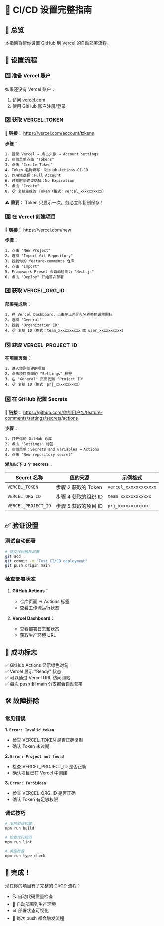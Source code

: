 # 🚀 CI/CD 设置完整指南

## 📝 总览

本指南将帮你设置 GitHub 到 Vercel 的自动部署流程。

## 🔄 设置流程

### 1️⃣ 准备 Vercel 账户

如果还没有 Vercel 账户：
1. 访问 [vercel.com](https://vercel.com)
2. 使用 GitHub 账户注册/登录

### 2️⃣ 获取 VERCEL_TOKEN

**🔗 链接：** https://vercel.com/account/tokens

**步骤：**
```
1. 登录 Vercel → 点击头像 → Account Settings
2. 左侧菜单点击 "Tokens" 
3. 点击 "Create Token"
4. Token 名称填写：GitHub-Actions-CI-CD
5. 作用域选择：Full Account
6. 过期时间建议选择：No Expiration  
7. 点击 "Create" 
8. 📋 复制生成的 Token（格式：vercel_xxxxxxxxxx）
```

⚠️ **重要：** Token 只显示一次，务必立即复制保存！

### 3️⃣ 在 Vercel 创建项目

**🔗 链接：** https://vercel.com/new

**步骤：**
```
1. 点击 "New Project"
2. 选择 "Import Git Repository" 
3. 找到你的 feature-comments 仓库
4. 点击 "Import"
5. Framework Preset 会自动检测为 "Next.js"
6. 点击 "Deploy" 开始首次部署
```

### 4️⃣ 获取 VERCEL_ORG_ID

**部署完成后：**
```
1. 在 Vercel Dashboard，点击左上角团队名称旁的设置图标
2. 选择 "General" 
3. 找到 "Organization ID" 
4. 📋 复制 ID（格式：team_xxxxxxxxxx 或 user_xxxxxxxxxx）
```

### 5️⃣ 获取 VERCEL_PROJECT_ID

**在项目页面：**
```
1. 进入你刚创建的项目
2. 点击项目页面的 "Settings" 标签
3. 在 "General" 页面找到 "Project ID"
4. 📋 复制 ID（格式：prj_xxxxxxxxxx）
```

### 6️⃣ 在 GitHub 配置 Secrets

**🔗 链接：** https://github.com/你的用户名/feature-comments/settings/secrets/actions

**步骤：**
```
1. 打开你的 GitHub 仓库
2. 点击 "Settings" 标签
3. 左侧菜单：Secrets and variables → Actions  
4. 点击 "New repository secret"
```

**添加以下 3 个 secrets：**

| Secret 名称 | 值的来源 | 示例格式 |
|------------|---------|----------|
| `VERCEL_TOKEN` | 步骤 2 获取的 Token | `vercel_xxxxxxxxxxxx` |
| `VERCEL_ORG_ID` | 步骤 4 获取的组织 ID | `team_xxxxxxxxxxxx` |
| `VERCEL_PROJECT_ID` | 步骤 5 获取的项目 ID | `prj_xxxxxxxxxxxx` |

## ✅ 验证设置

### 测试自动部署

```bash
# 提交代码触发部署
git add .
git commit -m "Test CI/CD deployment"
git push origin main
```

### 检查部署状态

1. **GitHub Actions：** 
   - 仓库页面 → Actions 标签
   - 查看工作流运行状态

2. **Vercel Dashboard：**
   - 查看部署日志和状态
   - 获取生产环境 URL

## 🎯 成功标志

✅ GitHub Actions 显示绿色对勾  
✅ Vercel 显示 "Ready" 状态  
✅ 可以通过 Vercel URL 访问网站  
✅ 每次 push 到 main 分支都会自动部署  

## 🛠️ 故障排除

### 常见错误

**1. `Error: Invalid token`**
- 检查 VERCEL_TOKEN 是否正确复制
- 确认 Token 未过期

**2. `Error: Project not found`** 
- 检查 VERCEL_PROJECT_ID 是否正确
- 确认项目已在 Vercel 中创建

**3. `Error: Forbidden`**
- 检查 VERCEL_ORG_ID 是否正确
- 确认 Token 有足够权限

### 调试技巧

```bash
# 本地验证构建
npm run build

# 检查代码规范
npm run lint

# 类型检查
npm run type-check
```

## 🎉 完成！

现在你的项目有了完整的 CI/CD 流程：
- 🔍 自动代码质量检查
- 🚀 自动部署到生产环境  
- 📊 部署状态可视化
- 🔄 每次 push 都会触发流程 